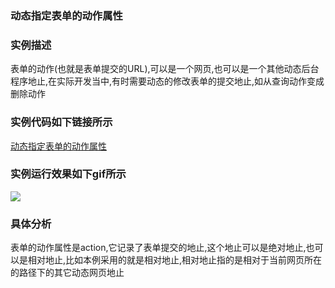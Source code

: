 ### 动态指定表单的动作属性

### 实例描述
表单的动作(也就是表单提交的URL),可以是一个网页,也可以是一个其他动态后台程序地止,在实际开发当中,有时需要动态的修改表单的提交地止,如从查询动作变成删除动作

### 实例代码如下链接所示
[动态指定表单的动作属性](动态指定表单的动作属性.html)

### 实例运行效果如下gif所示
![](http://i.imgur.com/n8GkpIO.gif)

### 具体分析
表单的动作属性是action,它记录了表单提交的地止,这个地止可以是绝对地止,也可以是相对地止,比如本例采用的就是相对地止,相对地止指的是相对于当前网页所在的路径下的其它动态网页地止

